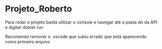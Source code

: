 # Projeto_Roberto

Para rodar o projeto basta utilizar o console e navegar até a pasta do da API e digitar dotnet run

Recomendo remover o .vscode que subiu errado que está aparecendo como primeiro arquivo
